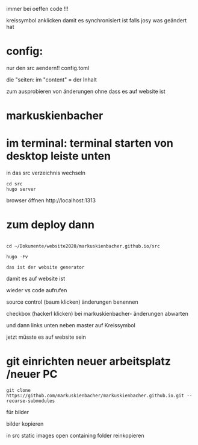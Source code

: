 

immer bei oeffen code !!!

kreissymbol anklicken damit es synchronisiert ist falls josy was geändert hat


# config:

nur den src aendern!!
config.toml

die "seiten:
im "content" = der Inhalt


zum ausprobieren von änderungen ohne dass es auf website ist

# markuskienbacher

# im terminal: terminal starten von desktop leiste unten
in das src verzeichnis wechseln
```
cd src
hugo server
```


browser öffnen
http://localhost:1313

# zum deploy dann
```

cd ~/Dokumente/website2020/markuskienbacher.github.io/src

hugo -Fv

das ist der website generator
```

damit es auf website ist

wieder vs code aufrufen

source control (baum klicken) 
änderungen benennen

checkbox (hackerl klicken) bei markuskienbacher- änderungen abwarten 

und dann links unten neben master auf Kreissymbol

jetzt müsste es auf website sein



# git einrichten neuer arbeitsplatz /neuer PC

```
git clone https://github.com/markuskienbacher/markuskienbacher.github.io.git --recurse-submodules
```
für bilder



bilder kopieren

in src static images 
open containing folder
reinkopieren